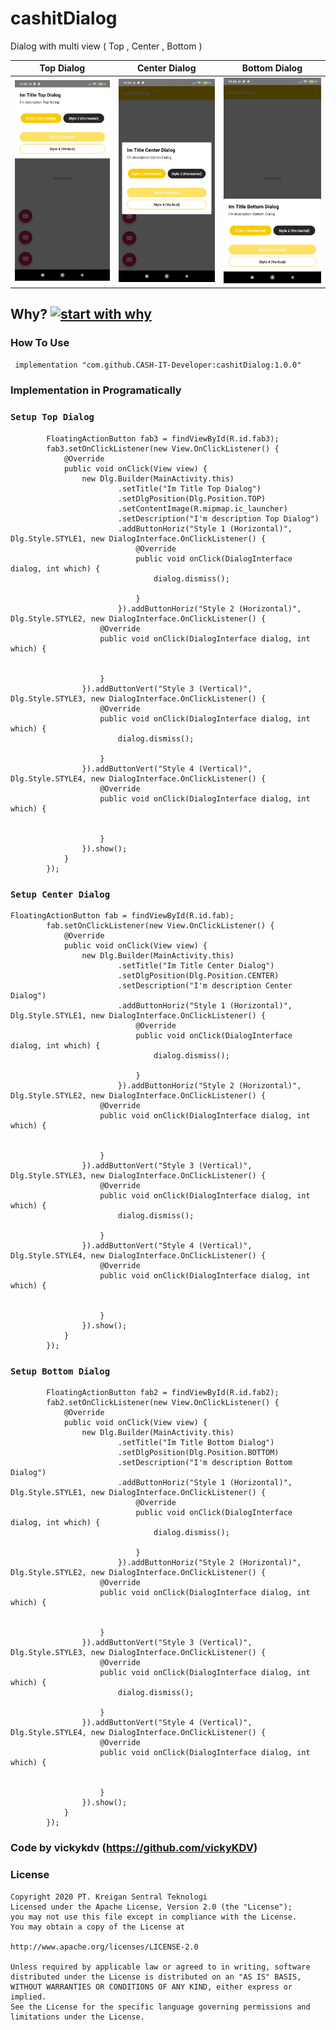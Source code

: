 # cashitDialog
Dialog with multi view ( Top , Center , Bottom )

Top Dialog                 |      Center Dialog        |      Bottom Dialog
:-------------------------:|:-------------------------:|:-------------------------:
![alt text](https://raw.githubusercontent.com/CASH-IT-Developer/cashitDialog/master/top.jpeg)  |  ![alt text](https://raw.githubusercontent.com/CASH-IT-Developer/cashitDialog/master/center.jpeg)  |  ![alt text](https://raw.githubusercontent.com/CASH-IT-Developer/cashitDialog/master/bottom.jpeg)


## Why? [![start with why](https://img.shields.io/badge/start%20with-why%3F-brightgreen.svg?style=flat)](http://www.ted.com/talks/simon_sinek_how_great_leaders_inspire_action)

### How To Use
     implementation "com.github.CASH-IT-Developer:cashitDialog:1.0.0"

### Implementation in Programatically

### `Setup Top Dialog`     
            FloatingActionButton fab3 = findViewById(R.id.fab3);
            fab3.setOnClickListener(new View.OnClickListener() {
                @Override
                public void onClick(View view) {
                    new Dlg.Builder(MainActivity.this)
                            .setTitle("Im Title Top Dialog")
                            .setDlgPosition(Dlg.Position.TOP)
                            .setContentImage(R.mipmap.ic_launcher)
                            .setDescription("I'm description Top Dialog")
                            .addButtonHoriz("Style 1 (Horizontal)",  Dlg.Style.STYLE1, new DialogInterface.OnClickListener() {
                                @Override
                                public void onClick(DialogInterface dialog, int which) {
                                    dialog.dismiss();
    
                                }
                            }).addButtonHoriz("Style 2 (Horizontal)",  Dlg.Style.STYLE2, new DialogInterface.OnClickListener() {
                        @Override
                        public void onClick(DialogInterface dialog, int which) {
    
    
                        }
                    }).addButtonVert("Style 3 (Vertical)",  Dlg.Style.STYLE3, new DialogInterface.OnClickListener() {
                        @Override
                        public void onClick(DialogInterface dialog, int which) {
                            dialog.dismiss();
    
                        }
                    }).addButtonVert("Style 4 (Vertical)",  Dlg.Style.STYLE4, new DialogInterface.OnClickListener() {
                        @Override
                        public void onClick(DialogInterface dialog, int which) {
    
    
                        }
                    }).show();
                }
            });

### `Setup Center Dialog`

    FloatingActionButton fab = findViewById(R.id.fab);
            fab.setOnClickListener(new View.OnClickListener() {
                @Override
                public void onClick(View view) {
                    new Dlg.Builder(MainActivity.this)
                            .setTitle("Im Title Center Dialog")
                            .setDlgPosition(Dlg.Position.CENTER)
                            .setDescription("I'm description Center Dialog")
                            .addButtonHoriz("Style 1 (Horizontal)",  Dlg.Style.STYLE1, new DialogInterface.OnClickListener() {
                                @Override
                                public void onClick(DialogInterface dialog, int which) {
                                    dialog.dismiss();
    
                                }
                            }).addButtonHoriz("Style 2 (Horizontal)",  Dlg.Style.STYLE2, new DialogInterface.OnClickListener() {
                        @Override
                        public void onClick(DialogInterface dialog, int which) {
    
    
                        }
                    }).addButtonVert("Style 3 (Vertical)",  Dlg.Style.STYLE3, new DialogInterface.OnClickListener() {
                        @Override
                        public void onClick(DialogInterface dialog, int which) {
                            dialog.dismiss();
    
                        }
                    }).addButtonVert("Style 4 (Vertical)",  Dlg.Style.STYLE4, new DialogInterface.OnClickListener() {
                        @Override
                        public void onClick(DialogInterface dialog, int which) {
    
    
                        }
                    }).show();
                }
            });

### `Setup Bottom Dialog`    
            FloatingActionButton fab2 = findViewById(R.id.fab2);
            fab2.setOnClickListener(new View.OnClickListener() {
                @Override
                public void onClick(View view) {
                    new Dlg.Builder(MainActivity.this)
                            .setTitle("Im Title Bottom Dialog")
                            .setDlgPosition(Dlg.Position.BOTTOM)
                            .setDescription("I'm description Bottom Dialog")
                            .addButtonHoriz("Style 1 (Horizontal)",  Dlg.Style.STYLE1, new DialogInterface.OnClickListener() {
                                @Override
                                public void onClick(DialogInterface dialog, int which) {
                                    dialog.dismiss();
    
                                }
                            }).addButtonHoriz("Style 2 (Horizontal)",  Dlg.Style.STYLE2, new DialogInterface.OnClickListener() {
                        @Override
                        public void onClick(DialogInterface dialog, int which) {
    
    
                        }
                    }).addButtonVert("Style 3 (Vertical)",  Dlg.Style.STYLE3, new DialogInterface.OnClickListener() {
                        @Override
                        public void onClick(DialogInterface dialog, int which) {
                            dialog.dismiss();
    
                        }
                    }).addButtonVert("Style 4 (Vertical)",  Dlg.Style.STYLE4, new DialogInterface.OnClickListener() {
                        @Override
                        public void onClick(DialogInterface dialog, int which) {
    
    
                        }
                    }).show();
                }
            });
    

        
        
   ### Code by vickykdv (https://github.com/vickyKDV) 
   
   
   ### License
          
    Copyright 2020 PT. Kreigan Sentral Teknologi
    Licensed under the Apache License, Version 2.0 (the "License");
    you may not use this file except in compliance with the License.
    You may obtain a copy of the License at
          
    http://www.apache.org/licenses/LICENSE-2.0

    Unless required by applicable law or agreed to in writing, software
    distributed under the License is distributed on an "AS IS" BASIS,
    WITHOUT WARRANTIES OR CONDITIONS OF ANY KIND, either express or implied.
    See the License for the specific language governing permissions and
    limitations under the License.